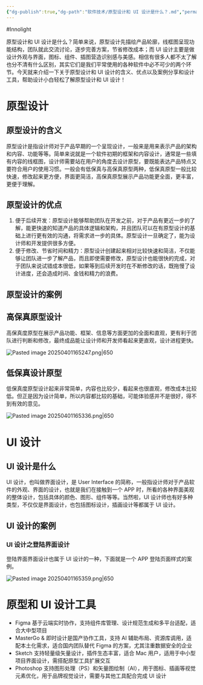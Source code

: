 ```yaml
---
{"dg-publish":true,"dg-path":"软件技术/原型设计和 UI 设计是什么？.md","permalink":"/软件技术/原型设计和 UI 设计是什么？/","created":"2025-04-01T16:30:28.162+08:00","updated":"2025-04-01T17:04:28.483+08:00"}
---
```


#Innolight

原型设计和 UI 设计是什么？简单来说，原型设计先描绘产品轮廓，线框图呈现功能结构，团队就此交流讨论，逐步完善方案，节省修改成本；而 UI 设计主要是做设计外观与界面，图标、组件、插图营造识别感与美感。相信有很多人都不太了解也分不清有什么区别，其实它们是我们平常使用的各种软件中必不可少的两个环节。今天就来介绍一下关于原型设计和 UI 设计的含义、优点以及案例分享和设计工具，帮助设计小白轻松了解原型设计和 UI 设计！

# 原型设计

## 原型设计的含义

原型设计是指设计师对于产品早期的一个呈现设计，一般来是用来表示产品的架构和内容、功能等等。简单来说就是一个软件初期的框架和内容设计，通常是一些填有内容的线框图，设计师需要站在用户的角度去设计原型，要既能表达产品特点又要符合用户的使用习惯。一般会有低保真与高保真原型两种，低保真原型一般比较快速，修改起来更方便，界面更简洁，高保真原型展示产品功能更全面，更丰富，更便于理解。

## 原型设计的优点

1. 便于后续开发：原型设计能够帮助团队在开发之前，对于产品有更近一步的了解，能更快速的知道产品的具体逻辑和架构，并且团队可以在有原型设计的基础上进行更有效的沟通，将需求进一步的具体。原型设计一旦确定了，能为设计师和开发提供很多方便。
2. 便于修改、节省时间和精力：原型设计创建起来相对比较快速和简洁，不仅能够让团队进一步了解产品，而且即使需要修改，原型设计也能很快的完成，对于团队来说试错成本很低，如果等到后续开发时在不断修改的话，既拖慢了设计进度，还会造成时间、金钱和精力的浪费。

## 原型设计的案例

## 高保真原型设计

高保真度原型在展示产品功能、框架、信息等方面更加的全面和直观，更有利于团队进行判断和修改，最终成品能让设计师和开发师看起来更直观，设计进程更快。

![Pasted image 20250401165247.png|650](/img/user/0.Asset/resource/Pasted%20image%2020250401165247.png)
## 低保真设计原型

低保真度原型设计起来非常简单，内容也比较少，看起来也很直观，修改成本比较低。但正是因为设计简单，所以内容都比较的基础，可能体验感并不是很好，得不到有效的意见。

![Pasted image 20250401165336.png|650](/img/user/0.Asset/resource/Pasted%20image%2020250401165336.png)

# UI 设计

## UI 设计是什么

UI 设计，也叫做界面设计，是 User Interface 的简称，一般指设计师对于产品软件的外观、界面的设计，也就是我们在接触到一个 APP 时，所看的各种界面美观的整体设计，包括具体的颜色、图形、组件等等。当然啦，UI 设计师也有好多种类型，不仅仅是界面设计，也包括图标设计，插画设计等都属于 UI 设计。

## UI 设计的案例

### UI 设计之登陆界面设计

登陆界面界面设计也属于 UI 设计的一种，下面就是一个 APP 登陆页面样式的案例。

![Pasted image 20250401165359.png|650](/img/user/0.Asset/resource/Pasted%20image%2020250401165359.png)

# 原型和 UI 设计工具

- Figma 基于云端实时协作，支持组件库管理、设计规范生成和多平台适配，适合大中型项目
- MasterGo & 即时设计是国产协作工具，支持 AI 辅助布局、资源库调用，适配本土化需求，适合国内团队替代 Figma 的方案，尤其注重数据安全的企业
- Sketch 支持轻量级矢量设计，插件生态丰富，适合 Mac 用户，适用于中小型项目界面设计，需搭配原型工具扩展交互
- Photoshop 支持图形处理（PS）和矢量图绘制（AI），用于图标、插画等视觉元素优化，用于品牌视觉设计，需要与其他工具配合完成 UI 设计
